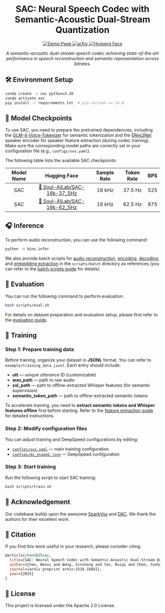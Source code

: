 <div align="center">
  <h1>
  SAC: Neural Speech Codec with Semantic-Acoustic Dual-Stream Quantization
  </h1>

  <p>
    <a href="https://sac-codec.github.io/">
      <img src="https://img.shields.io/badge/🌐%20Demo-Page-brightgreen" alt="Demo Page">
    </a>
    <a href="https://arxiv.org/abs/2510.16841">
      <img src="https://img.shields.io/badge/arXiv-2510.16841-blueviolet?logo=arxiv&logoColor=white" alt="arXiv">
    </a>
    <a href="https://huggingface.co/collections/Soul-AILab/sac-68f1df9572a6314d1dc1f91e">
      <img src="https://img.shields.io/badge/🤗%20SAC-Models-yellow" alt="Hugging Face">
    </a>
  </p>

  <p align="center">
    <i>A semantic–acoustic dual-stream speech codec achieving state-of-the-art performance in speech reconstruction and semantic representation across bitrates.</i>
  </p>
</div>


## 🛠️ Environment Setup
```bash
conda create -n sac python=3.10
conda activate sac
pip install -r requirements.txt  # pip version == 24.0
```


## 🧩 Model Checkpoints

To use SAC, you need to prepare the pretrained dependencies, including the [GLM-4-Voice-Tokenizer](https://huggingface.co/zai-org/glm-4-voice-tokenizer) for semantic tokenization and the [ERes2Net](https://modelscope.cn/models/iic/speech_eres2net_sv_en_voxceleb_16k) speaker encoder for speaker feature extraction (during codec training). Make sure the corresponding model paths are correctly set in your configuration file (e.g., `configs/xxx.yaml`).

The following table lists the available SAC checkpoints:

| Model Name | Hugging Face | Sample Rate | Token Rate | BPS |
|:-----------:|:------------:|:------------:|:-----------:|:---:|
| SAC | [🤗 Soul-AILab/SAC-16k-37_5Hz](https://huggingface.co/Soul-AILab/SAC-16k-37_5Hz) | 16 kHz | 37.5 Hz | 525 |
| SAC | [🤗 Soul-AILab/SAC-16k-62_5Hz](https://huggingface.co/Soul-AILab/SAC-16k-62_5Hz) | 16 kHz | 62.5 Hz | 875 |


## 🎧 Inference

To perform audio reconstruction, you can use the following command:

```bash
python -m bins.infer
```

We also provide batch scripts for [audio reconstruction](./scripts/batch/reconstruct.sh), [encoding](./scripts/batch/encode.sh), [decoding](./scripts/batch/decode.sh), and [embedding extraction](./scripts/batch/extract_embeddings.sh) in the `scripts/batch` directory as references (you can refer to the [batch scripts guide](./docs/batch_scripts_guide.md) for details).


## 🧪 Evaluation

You can run the following command to perform evaluation:

```bash
bash scripts/eval.sh
```

For details on dataset preparation and evaluation setup, please first refer to the [evaluation guide](./docs/evaluation_guide.md).


## 🚀 Training
### Step 1: Prepare training data
Before training, organize your dataset in **JSONL** format. You can refer to `example/training_data.jsonl`. Each entry should include:
- **utt** — unique utterance ID (customizable)
- **wav_path** — path to raw audio
- **ssl_path** — path to offline-extracted Whisper features (for semantic supervision)
- **semantic_token_path** — path to offline-extracted semantic tokens

To accelerate training, you need to **extract semantic tokens and Whisper features offline** first before starting.  Refer to the [feature extraction guide](./docs/feature_extraction_guide.md) for detailed instructions.

### Step 2: Modify configuration files
You can adjust training and DeepSpeed configurations by editing:
- [`configs/xxx.yaml`](./configs) — main training configuration  
- [`configs/ds_stage2.json`](./configs/ds_stage2.json) — DeepSpeed configuration

### Step 3: Start training
Run the following script to start SAC training:

```bash
bash scripts/train.sh
```


## 🙏 Acknowledgement
Our codebase builds upon the awesome [SparkVox](https://github.com/SparkAudio/SparkVox) and [DAC](https://github.com/descriptinc/descript-audio-codec). We thank the authors for their excellent work.

## 🔖 Citation
If you find this work useful in your research, please consider citing:
```bibtex
@article{chen2025sac,
  title={SAC: Neural Speech Codec with Semantic-Acoustic Dual-Stream Quantization},
  author={Chen, Wenxi and Wang, Xinsheng and Yan, Ruiqi and Chen, Yushen and Niu, Zhikang and Ma, Ziyang and Li, Xiquan and Liang, Yuzhe and Wen, Hanlin and Yin, Shunshun and others},
  journal={arXiv preprint arXiv:2510.16841},
  year={2025}
}
```

## 📜 License
This project is licensed under the Apache 2.0 License.
